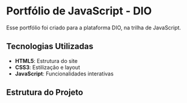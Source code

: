# Portfólio de JavaScript - DIO

Esse portfólio foi criado para a plataforma DIO, na trilha de JavaScript.

## Tecnologias Utilizadas
- **HTML5**: Estrutura do site
- **CSS3**: Estilização e layout
- **JavaScript**: Funcionalidades interativas

## Estrutura do Projeto


